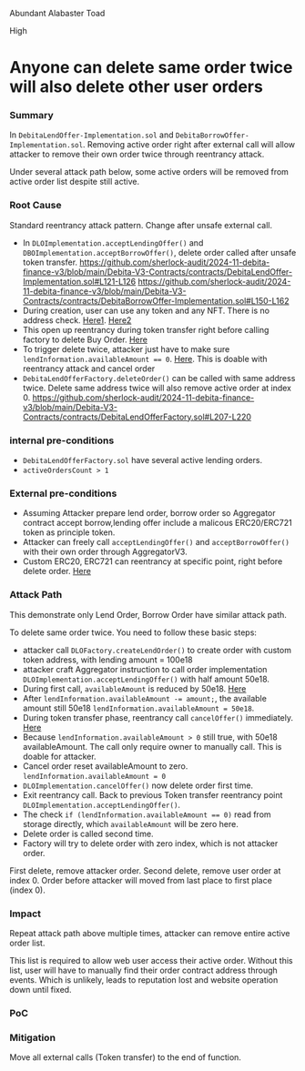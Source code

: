 Abundant Alabaster Toad

High

# Anyone can delete same order twice will also delete other user orders


### Summary

In `DebitaLendOffer-Implementation.sol` and `DebitaBorrowOffer-Implementation.sol`.
Removing active order right after external call will allow attacker to remove their own order twice through reentrancy attack.

Under several attack path below, some active orders will be removed from active order list despite still active.

### Root Cause

Standard reentrancy attack pattern. Change after unsafe external call.

- In `DLOImplementation.acceptLendingOffer()` and `DBOImplementation.acceptBorrowOffer()`, delete order called after unsafe token transfer.
<https://github.com/sherlock-audit/2024-11-debita-finance-v3/blob/main/Debita-V3-Contracts/contracts/DebitaLendOffer-Implementation.sol#L121-L126>
<https://github.com/sherlock-audit/2024-11-debita-finance-v3/blob/main/Debita-V3-Contracts/contracts/DebitaBorrowOffer-Implementation.sol#L150-L162>
- During creation, user can use any token and any NFT. There is no address check. [Here1](https://github.com/sherlock-audit/2024-11-debita-finance-v3/blob/main/Debita-V3-Contracts/contracts/DebitaLendOfferFactory.sol#L133). [Here2](https://github.com/sherlock-audit/2024-11-debita-finance-v3/blob/main/Debita-V3-Contracts/contracts/DebitaBorrowOffer-Factory.sol#L81)
- This open up reentrancy during token transfer right before calling factory to delete Buy Order. [Here](https://github.com/sherlock-audit/2024-11-debita-finance-v3/blob/main/Debita-V3-Contracts/contracts/DebitaLendOffer-Implementation.sol#L121-L125)
- To trigger delete twice, attacker just have to make sure `lendInformation.availableAmount == 0`. [Here](https://github.com/sherlock-audit/2024-11-debita-finance-v3/blob/main/Debita-V3-Contracts/contracts/DebitaLendOffer-Implementation.sol#L128-L136). This is doable with reentrancy attack and cancel order
- `DebitaLendOfferFactory.deleteOrder()` can be called with same address twice. Delete same address twice will also remove active order at index 0. <https://github.com/sherlock-audit/2024-11-debita-finance-v3/blob/main/Debita-V3-Contracts/contracts/DebitaLendOfferFactory.sol#L207-L220>

### internal pre-conditions

- `DebitaLendOfferFactory.sol` have several active lending orders.
- `activeOrdersCount > 1`

### External pre-conditions

- Assuming Attacker prepare lend order, borrow order so Aggregator contract accept borrow,lending offer include a malicous ERC20/ERC721 token as principle token.
- Attacker can freely call `acceptLendingOffer()` and `acceptBorrowOffer()` with their own order through AggregatorV3.
- Custom ERC20, ERC721 can reentrancy at specific point, right before delete order. [Here](https://github.com/sherlock-audit/2024-11-debita-finance-v3/blob/main/Debita-V3-Contracts/contracts/DebitaLendOffer-Implementation.sol#L121-L125)

### Attack Path

This demonstrate only Lend Order, Borrow Order have similar attack path.

To delete same order twice. You need to follow these basic steps:

- attacker call `DLOFactory.createLendOrder()` to create order with custom token address, with lending amount = 100e18
- attacker craft Aggregator instruction to call order implementation `DLOImplementation.acceptLendingOffer()` with half amount 50e18.
- During first call, `availableAmount` is reduced by 50e18. [Here](https://github.com/sherlock-audit/2024-11-debita-finance-v3/blob/main/Debita-V3-Contracts/contracts/DebitaLendOffer-Implementation.sol#L120)
- After `lendInformation.availableAmount -= amount;`, the available amount still 50e18  `lendInformation.availableAmount = 50e18`.
- During token transfer phase, reentrancy call `cancelOffer()` immediately. [Here](https://github.com/sherlock-audit/2024-11-debita-finance-v3/blob/main/Debita-V3-Contracts/contracts/DebitaLendOffer-Implementation.sol#L144)
- Because `lendInformation.availableAmount > 0` still true, with 50e18 availableAmount. The call only require owner to manually call. This is doable for attacker.
- Cancel order reset availableAmount to zero. `lendInformation.availableAmount = 0`
- `DLOImplementation.cancelOffer()` now delete order first time.
- Exit reentrancy call. Back to previous Token transfer reentrancy point `DLOImplementation.acceptLendingOffer()`.
- The check `if (lendInformation.availableAmount == 0)` read from storage directly, which `availableAmount` will be zero here.
- Delete order is called second time.
- Factory will try to delete order with zero index, which is not attacker order.

First delete, remove attacker order.
Second delete, remove user order at index 0.
Order before attacker will moved from last place to first place (index 0).

### Impact

Repeat attack path above multiple times, attacker can remove entire active order list.

This list is required to allow web user access their active order. Without this list, user will have to manually find their order contract address through events.
Which is unlikely, leads to reputation lost and website operation down until fixed.

### PoC

### Mitigation

Move all external calls (Token transfer) to the end of function.
